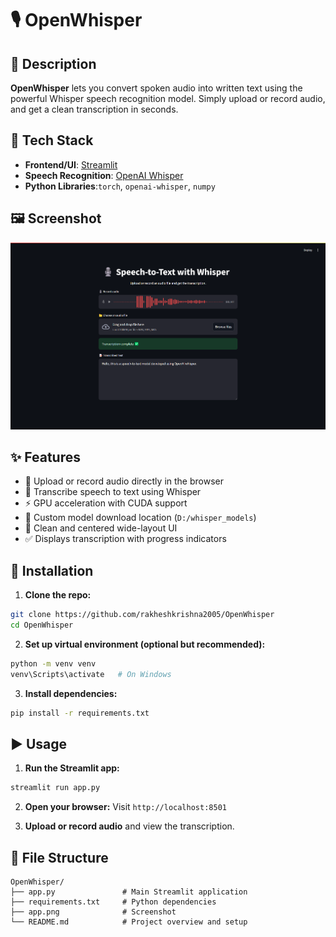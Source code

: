 # 🎙️ OpenWhisper

## 📜 Description

**OpenWhisper** lets you convert spoken audio into written text using the powerful Whisper speech recognition model. Simply upload or record audio, and get a clean transcription in seconds.

## 🚀 Tech Stack

- **Frontend/UI**: [Streamlit](https://streamlit.io)
- **Speech Recognition**: [OpenAI Whisper](https://github.com/openai/whisper)
- **Python Libraries**:`torch`, `openai-whisper`, `numpy`

## 🖼️ Screenshot

![App Screenshot](https://github.com/rakheshkrishna2005/OpenWhisper/blob/main/app.png?raw=true)


## ✨ Features

- 🎤 Upload or record audio directly in the browser
- 🧠 Transcribe speech to text using Whisper
- ⚡ GPU acceleration with CUDA support
- 📁 Custom model download location (`D:/whisper_models`)
- 🧹 Clean and centered wide-layout UI
- ✅ Displays transcription with progress indicators

## 🔧 Installation

1. **Clone the repo:**

```bash
git clone https://github.com/rakheshkrishna2005/OpenWhisper
cd OpenWhisper
```

2. **Set up virtual environment (optional but recommended):**

```bash
python -m venv venv
venv\Scripts\activate   # On Windows
```

3. **Install dependencies:**

```bash
pip install -r requirements.txt
```

## ▶️ Usage

1. **Run the Streamlit app:**

```bash
streamlit run app.py
```

2. **Open your browser:**
Visit `http://localhost:8501`

3. **Upload or record audio** and view the transcription.

## 📁 File Structure

```
OpenWhisper/
├── app.py               # Main Streamlit application
├── requirements.txt     # Python dependencies
├── app.png              # Screenshot
└── README.md            # Project overview and setup
```
